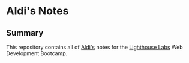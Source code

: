 # Aldi's Notes

## Summary

This repository contains all of [Aldi's](https://github.com/amuliawijaya23) notes for the [Lighthouse Labs](https://www.lighthouselabs.ca/) Web Development Bootcamp.